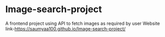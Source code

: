 # Image-search-project
A frontend project using API to fetch images as required by user
Website link-https://saumyaa100.github.io/Image-search-project/
